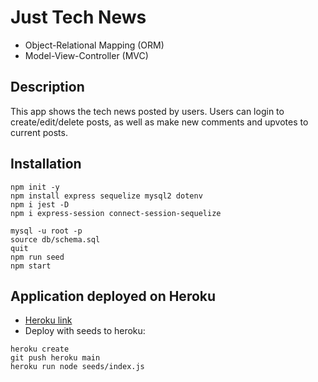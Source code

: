 # Just Tech News
* Object-Relational Mapping (ORM)
* Model-View-Controller (MVC)

## Description
This app shows the tech news posted by users. Users can login to create/edit/delete posts, as well as make new comments and upvotes to current posts. 

## Installation
```
npm init -y
npm install express sequelize mysql2 dotenv
npm i jest -D   
npm i express-session connect-session-sequelize

mysql -u root -p
source db/schema.sql
quit
npm run seed 
npm start
```

## Application deployed on Heroku
* [Heroku link](https://enigmatic-depths-94059.herokuapp.com/)
* Deploy with seeds to heroku:
```
heroku create
git push heroku main
heroku run node seeds/index.js 
```
